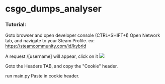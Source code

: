 # csgo_dumps_analyser

### Tutorial:
Goto browser and open developer console (CTRL+SHIFT+I)
Open Network tab, and navigate to your Steam Profile. ex: https://steamcommunity.com/id/kybrid

A request /[username] will appear, click on it
<img src="https://i.imgur.com/Ty9L6hO.png">

Goto the Headers TAB,
and copy the "Cookie" header.

run main.py
Paste in cookie header.

